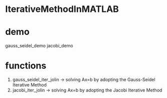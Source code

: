 # IterativeMethodInMATLAB

# demo
gauss_seidel_demo 
jacobi_demo

# functions
1. gauss_seidel_iter_jolin -> solving Ax=b by adopting the Gauss-Seidel Iterative Method
2. jacobi_iter_jolin -> solving Ax=b by adopting the Jacobi Iterative Method
